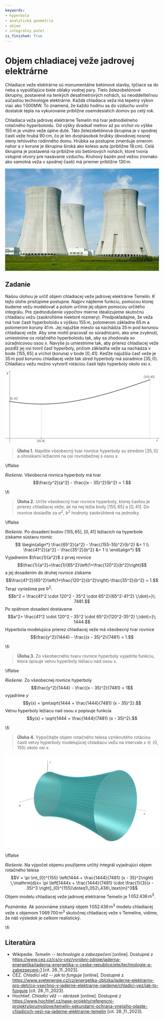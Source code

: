 ```yaml
---
keywords:
- hyperbola
- analytická geometria
- objem
- integrálny počet
is_finished: True
---
```


# Objem chladiacej veže jadrovej elektrárne

Chladiace veže elektrárne sú monumentálne betónové stavby,
týčiace sa do neba a vypúšťajúce biele oblaky vodnej pary.
Tieto železobetónové škrupiny, postavené na tenkých desaťmetrových nohách,
sú neoddeliteľnou súčasťou technológie elektrárne.
Každá chladiaca veža má tepelný výkon viac ako $1\,000\text{MW}$.
To znamená, že každú hodinu sa do vzduchu uvoľní dostatok tepla na vykurovanie približne osemdesiatich domov po celý rok.

Chladiaca veža jadrovej elektrárne Temelín má tvar jednodielneho rotačného hyperboloidu.
Od výšky dvadsať metrov až po vrchol vo výške $155\,\text{m}$ je vnútro veže úplne duté.
Táto železobetónová škrupina je v spodnej časti veže hrubá $90\,\text{cm}$, čo je len dvojnásobok hrúbky obvodovej nosnej steny tehlového rodinného domu.
Hrúbka sa postupne zmenšuje smerom nahor a v korune je škrupina široká ako koleso auta (približne $18\,\text{cm}$).
Celá škrupina je postavená na približne sto betónových nohách, ktoré tvoria vstupné otvory pre nasávanie vzduchu.
Kruhový bazén pod vežou (rovnako ako samotná veža v spodnej časti) má priemer približne $130\,\text{m}$.

![Typická chladiaca veža](00033_obr.jpeg)

## Zadanie

Našou úlohou je určiť objem chladiacej veže jadrovej elektrárne Temelín. K tejto úlohe pristúpime postupne. Najprv nájdeme funkciu, pomocou ktorej budeme vežu modelovať a potom určíme jej objem pomocou určitého integrálu.
Pre zjednodušenie výpočtov mierne idealizujeme skutočnú chladiacu vežu (zaokrúhlime niektoré rozmery). Predpokladajme, že veža má tvar časti hyperboloidu s výškou $155\,\text{m}$, polomerom základne $65\,\text{m}$ a polomerom koruny $41\,\text{m}$. Jej najužšie miesto sa nachádza $35\,\text{m}$ pod korunou chladiacej veže.
Aby sme mohli pracovať so súradnicami, ako sme zvyknutí, umiestnime os rotačného hyperboloidu tak, aby sa zhodovala so súradnicovou osou $x$. Navyše ju umiestnime tak, aby prierez chladiacej veže pozdĺž jej osi tvoril časť hyperboly, pričom základňa veže sa nachádza v bode $[155, 65]$ a vrchol (koruna) v bode $[0, 41]$. Keďže najužšia časť veže je $35\,\text{m}$ pod korunou chladiacej veže tak stred hyperboly má súradnice $[35, 0]$. Chladiacu vežu možno vytvoriť rotáciou časti tejto hyperboly okolo osi $x$.

![Rez ležiacej chladiacej veže. Koruna veže je umiestnená vľavo, základňa vpravo](00033_obr_1.png)

> **Úloha 1.** Napíšte všeobecný tvar rovnice hyperboly so stredom $[35, 0]$ a ohniskami ležiacimi na osi rovnobežnej s osou $x$.

\iffalse

*Riešenie.* Všeobecná rovnica hyperboly má tvar
$$\frac{y^2}{a^2} - \frac{(x - 35)^2}{b^2} = 1.$$

\fi

> **Úloha 2.** Určte všeobecný tvar rovnice hyperboly,
ktorej časťou je prierez chladiacej veže, ak na nej ležia body $[155, 65]$ a $[0, 41]$.
Do rovnice dosiaďte za $a^2$, $b^2$ hodnoty zaokrúhlené na jednotky.

\iffalse

*Riešenie.* Po dosadení bodov $[155, 65]$, $[0, 41]$ ležiacich na hyperbole získame sústavu rovníc
$$
\begin{align*}
\frac{65^2}{a^2} - \frac{(155-35)^2}{b^2} &= 1 \\
\frac{41^2}{a^2} - \frac{35^2}{b^2} &= 1 \\
\end{align*}
$$
Vyjadrením $\frac{1}{a^2}$ z prvej rovnice
$$\frac{1}{a^2}=\frac{1}{65^2}\left(1+\frac{120^2}{b^2}\right)$$
a jej dosadením do druhej rovnice získame
 $$\frac{41^2}{65^2}\left(1+\frac{120^2}{b^2}\right)-\frac{35^2}{b^2} = 1.$$
Teraz vyriešime pre $b^2$:
$$b^2 = \frac{41^2 \cdot 120^2 - 35^2 \cdot 65^2}{65^2-41^2} \;\dot{=}\; 7481.$$
Po spätnom dosadení dostávame
$$a^2= \frac{41^2 \cdot 120^2 - 35^2 \cdot 65^2}{120^2-35^2} \;\dot{=}\; 1444.$$
Hyperbola modelujúca prierez chladiacej veže má všeobecný tvar rovnice
$$\frac{y^2}{1444} - \frac{(x - 35)^2}{7481} = 1.$$

\fi

> **Úloha 3.** Zo všeobecného tvaru rovnice hyperboly vyjadrite funkciu, ktorá opisuje vetvu hyperboly ležiacu nad osou $x$.

\iffalse

*Riešenie.* Zo všeobecnej rovnice hyperboly 
$$\frac{y^2}{1444} - \frac{(x - 35)^2}{7481} = 1$$
vyjadríme $y$
$$y(x) = \pm\sqrt{1444 + \frac{1444}{7481} (x - 35)^2}.$$
Vetvu hyperboly ležiacu nad osou $x$ popisuje funkcia
$$y(x) = \sqrt{1444 + \frac{1444}{7481} (x - 35)^2}.$$

\fi

> **Úloha 4.** Vypočítajte objem rotačného telesa vzniknutého rotáciou časti vetvy hyperboly modelujúcej chladiacu vežu na intervale
$x\in\langle 0, 155\rangle$ okolo osi $x$.


![3D model chladiacej veže](00033_obr_2.png)

\iffalse

*Riešenie.* Na výpočet objemu použijeme určitý integrál vyjadrujúci objem rotačného telesa
$$V = \pi \int_{0}^{155} \left(1444 + \frac{1444}{7481} (x - 35)^2\right) \,\mathrm{d}x= \pi \left[1444x + \frac{1444}{7481} \cdot \frac{1}{3}(x - 35)^3 \right]_{0}^{155}\doteq1\,052\,436\,\text{m}^3$$
Objem modelu chladiacej veže jadrovej elektrárne Temelín je $1\,052\,436\,\text{m}^3$.

*Poznámka.* Ak porovnáme získaný objem $1\,052\,436\,\text{m}^3$ modelu chladiacej veže s objemom $1\,069\,700\,\text{m}^3$
skutočnej chladiacej veže v Temelíne, vidíme, že náš výsledok je celkom realistický.

\fi

## Literatúra

* Wikipedie. *Temelín -- technologie a zabezpečení* [online]. Dostupné z https://www.cez.cz/cs/o-cez/vyrobni-zdroje/jaderna-energetika/jaderna-energetika-v-ceske-republice/ete/technologie-a-zabezpeceni-1 [cit. 28.\,11.\,2023].
* ČEZ. *Chladící věž -- jak to funguje* [online]. Dostupné z https://www.svetenergie.cz/cz/energetika-zblizka/jaderne-elektrarny-pro-deti/co-vsechno-v-jaderne-elektrarne-najdeme/chladici-vez/jak-to-funguje [cit. 28.\,11.\,2023].
* Hochtief. *Chladící věž -- obrázek* [online]. Dostupné z https://www.hochtief.cz/nase-projekty/referencni-projekty/prumyslove/temelin-sekundarni-ochrana-vnejsiho-plaste-chladicich-vezi-na-jaderne-elektrarne-temelin [cit. 28.\,11.\,2023].
